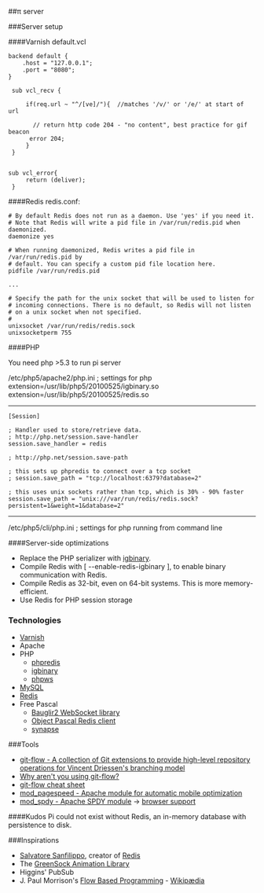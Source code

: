 ##π server


###Server setup

####Varnish
default.vcl

    backend default {
        .host = "127.0.0.1";
        .port = "8080";
    }

     sub vcl_recv {

         if(req.url ~ "^/[ve]/"){  //matches '/v/' or '/e/' at start of url

           // return http code 204 - "no content", best practice for gif beacon
          error 204;
         }
     }


    sub vcl_error{
         return (deliver);
     }

####Redis
redis.conf:

    # By default Redis does not run as a daemon. Use 'yes' if you need it.
    # Note that Redis will write a pid file in /var/run/redis.pid when daemonized.
    daemonize yes

    # When running daemonized, Redis writes a pid file in /var/run/redis.pid by
    # default. You can specify a custom pid file location here.
    pidfile /var/run/redis.pid
    
    ...
    
    # Specify the path for the unix socket that will be used to listen for
    # incoming connections. There is no default, so Redis will not listen
    # on a unix socket when not specified.
    #
    unixsocket /var/run/redis/redis.sock
    unixsocketperm 755




####PHP

You need php >5.3 to run pi server

/etc/php5/apache2/php.ini
    ; settings for php 
    extension=/usr/lib/php5/20100525/igbinary.so
    extension=/usr/lib/php5/20100525/redis.so

---

    [Session]

    ; Handler used to store/retrieve data.
    ; http://php.net/session.save-handler
    session.save_handler = redis

    ; http://php.net/session.save-path

    ; this sets up phpredis to connect over a tcp socket
    ; session.save_path = "tcp://localhost:6379?database=2"

    ; this uses unix sockets rather than tcp, which is 30% - 90% faster
    session.save_path = "unix:///var/run/redis/redis.sock?persistent=1&weight=1&database=2"

---



/etc/php5/cli/php.ini
    ; settings for php running from command line



####Server-side optimizations
* Replace the PHP serializer with [igbinary](https://github.com/igbinary/igbinary).
* Compile Redis with  [ --enable-redis-igbinary ], to enable binary communication with Redis.
* Compile Redis as 32-bit, even on 64-bit systems. This is more memory-efficient.
* Use Redis for PHP session storage




### Technologies

* [Varnish](http://varnish-cache.org)
* Apache
* PHP
    - [phpredis](https://github.com/nicolasff/phpredis) 
    - [igbinary](https://github.com/igbinary/igbinary) 
    - [phpws](http://code.google.com/p/phpws/)
* [MySQL](http://mysql.com)
* [Redis](http://redis.io)
* Free Pascal
    - [Bauglir2 WebSocket library](http://code.google.com/p/bauglir-websocket/)
    - [Object Pascal Redis client](https://github.com/ik5/redis_client.fpc)
    - [synapse](http://synapse.ararat.cz/doku.php/start)


###Tools
* [git-flow - A collection of Git extensions to provide high-level repository operations for Vincent Driessen's branching model](https://github.com/nvie/gitflow)
* [Why aren't you using git-flow?](http://jeffkreeftmeijer.com/2010/why-arent-you-using-git-flow/)
* [git-flow cheat sheet](http://danielkummer.github.io/git-flow-cheatsheet/)
* [mod_pagespeed - Apache module for automatic mobile optimization](https://developers.google.com/speed/pagespeed/mod)
* [mod_spdy - Apache SPDY module](http://code.google.com/p/mod-spdy/) -> [browser support](http://caniuse.com/spdy/)




####Kudos
Pi could not exist without Redis, an in-memory database with persistence to disk. 



###Inspirations
* [Salvatore Sanfilippo](http://antirez.com/), creator of [Redis](http://redis.io)
* The [GreenSock Animation Library](http://greensock.com)
* Higgins' PubSub
* J. Paul Morrison's [Flow Based Programming](http://www.jpaulmorrison.com/fbp/) - [Wikipædia](http://en.wikipedia.org/wiki/Flow-based_programming)

